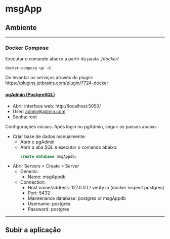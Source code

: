 # msgApp

## Ambiente

---
### Docker Compose
Executar o comando abaixo a partir da pasta *./docker/*

    docker-compose up -d

Ou levantar os serviços através do plugin: https://plugins.jetbrains.com/plugin/7724-docker


#### [pgAdmin (PostgreSQL)](https://www.pgadmin.org)
- Abrir interface web: http://localhost:5050/
- User: admin@admin.com
- Senha: root

Configurações iniciais:
Após login no pgAdmin, seguir os passos abaixo:

- Criar base de dados manualmente:
  - Abrir o pgAdmin
  - Abrir a aba SQL e executar o comando abaixo:
    ```sql
    create database msgAppdb;
    ```
- Abrir Servers > Create > Server
  - General:
    - Name: msgAppdb
  - Connection:
    - Host name/address: 127.0.0.1 / verify ip (docker inspect postgres)
    - Port: 5432
    - Maintenance database: postgres or msgAppdb
    - Username: postgres
    - Password: postgres

---

## Subir a aplicação


